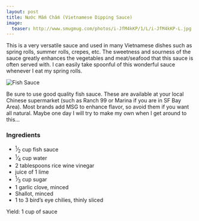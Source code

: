 ```yaml
---
layout: post
title: Nước Mắm Chấm (Vietnamese Dipping Sauce)
image:
  teaser: http://www.smugmug.com/photos/i-JfM4kKP/1/L/i-JfM4kKP-L.jpg
---
```


This is a very versatile sauce and used in many Vietnamese dishes such as spring rolls, summer rolls, crepes, etc. The sweetness and sourness of the sauce greatly enhances the vegetables and meat/seafood that this sauce is often served with. I can easily take spoonful of this wonderful sauce whenever I eat my spring rolls.


![Fish Sauce][1]

Be sure to use good quality fish sauce. These are available at your local Chinese supermarket (such as Ranch 99 or Marina if you are in SF Bay Area). Most brands add MSG to enhance flavor, so avoid them if you want all natural. Maybe one day I will try to make my own when I get around to this…

### Ingredients
- <sup>1</sup>&frasl;<sub>2</sub> cup fish sauce
- <sup>1</sup>&frasl;<sub>4</sub> cup water
- 2 tablespoons rice wine vinegar
- juice of 1 lime
- <sup>1</sup>&frasl;<sub>3</sub> cup sugar
- 1 garlic clove, minced
- Shallot, minced
- 1 to 3 bird’s eye chilies, thinly sliced

Yield: 1 cup of sauce

[1]: http://media.tumblr.com/a0531711a0e54c881c25e92e06443cc6/tumblr_inline_nbt60sxQLn1sn7z7o.jpg
